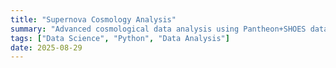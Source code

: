 ```yaml
---
title: "Supernova Cosmology Analysis"
summary: "Advanced cosmological data analysis using Pantheon+SHOES dataset for universe expansion study."
tags: ["Data Science", "Python", "Data Analysis"]
date: 2025-08-29
---
```

